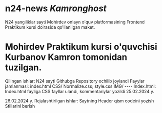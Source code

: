 # n24-news <i>Kamronghost</i>
N24 yangiliklar sayti Mohirdev onlayn o'quv  platformasining Frontend Praktikum kursi doirasida qo'llanilgan maket.



<h1>Mohirdev Praktikum kursi o'quvchisi Kurbanov Kamron tomonidan tuzilgan.</h1>

  Qilingan ishlar:
    N24 sayti Githubga Repository ochilib joylandi
    Fayylar jamlanmasi:
      index.html
      CSS/ Normalize.css; style.css
      IMG/ ----
    Index.html:
      Index.html fayliga CSS fayllar ulandi, kommentariylar yozildi 25.02.2024 y.


  26.02.2024 y. Rejalashtirilgan ishlar:
    Saytning Header qism codeini yozish
    Stillarini berish

